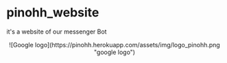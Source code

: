 # pinohh_website
it's a website of our messenger Bot
<center>
![Google logo](https://pinohh.herokuapp.com/assets/img/logo_pinohh.png "google logo")
</center>
